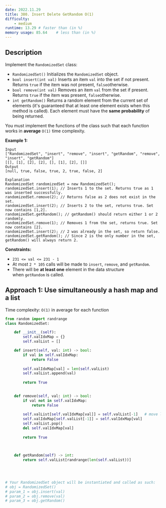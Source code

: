 ```yaml
---
date: 2022.11.29
title: 380. Insert Delete GetRandom O(1)
difficulty:
    - medium
runtime: 13.29 # faster than (in %)
memory usage: 85.64    # less than (in %)
---
```

## Description
Implement the `RandomizedSet` class:

- `RandomizedSet()` Initializes the `RandomizedSet` object.
- `bool insert(int val)` Inserts an item `val` into the set if not present. Returns `true` if the item was not present, `false`otherwise.
- `bool remove(int val)` Removes an item `val` from the set if present. Returns `true` if the item was present, `false`otherwise.
- `int getRandom()` Returns a random element from the current set of elements (it's guaranteed that at least one element exists when this method is called). Each element must have the **same probability** of being returned.

You must implement the functions of the class such that each function works in **average** `O(1)` time complexity.

**Example 1:**

```
Input
["RandomizedSet", "insert", "remove", "insert", "getRandom", "remove", "insert", "getRandom"]
[[], [1], [2], [2], [], [1], [2], []]
Output
[null, true, false, true, 2, true, false, 2]

Explanation
RandomizedSet randomizedSet = new RandomizedSet();
randomizedSet.insert(1); // Inserts 1 to the set. Returns true as 1 was inserted successfully.
randomizedSet.remove(2); // Returns false as 2 does not exist in the set.
randomizedSet.insert(2); // Inserts 2 to the set, returns true. Set now contains [1,2].
randomizedSet.getRandom(); // getRandom() should return either 1 or 2 randomly.
randomizedSet.remove(1); // Removes 1 from the set, returns true. Set now contains [2].
randomizedSet.insert(2); // 2 was already in the set, so return false.
randomizedSet.getRandom(); // Since 2 is the only number in the set, getRandom() will always return 2.

```

**Constraints:**

- `231 <= val <= 231 - 1`
- At most `2 * 105` calls will be made to `insert`, `remove`, and `getRandom`.
- There will be **at least one** element in the data structure when `getRandom` is called.

## Approach 1: Use simultaneously a hash map and a list
Time complexity: `O(1)` in average for each function


``` python
from random import randrange
class RandomizedSet:

    def __init__(self):
        self.valIdxMap = {}
        self.valList = []

    def insert(self, val: int) -> bool:
        if val in self.valIdxMap:
            return False
        
        self.valIdxMap[val] = len(self.valList)
        self.valList.append(val)
        
        return True
        

    def remove(self, val: int) -> bool:
        if val not in self.valIdxMap:
            return False
        
        self.valList[self.valIdxMap[val]] = self.valList[-1]   # move last value to val's position
        self.valIdxMap[self.valList[-1]] = self.valIdxMap[val]
        self.valList.pop()
        del self.valIdxMap[val]
        
        return True
        
        

    def getRandom(self) -> int:
        return self.valList[randrange(len(self.valList))]
        
        


# Your RandomizedSet object will be instantiated and called as such:
# obj = RandomizedSet()
# param_1 = obj.insert(val)
# param_2 = obj.remove(val)
# param_3 = obj.getRandom()
```